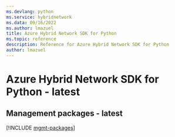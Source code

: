 ```yaml
---
ms.devlang: python
ms.service: hybridnetwork
ms.data: 09/16/2022
ms.author: lmazuel
title: Azure Hybrid Network SDK for Python
ms.topic: reference
description: Reference for Azure Hybrid Network SDK for Python
author: lmazuel
---
```

# Azure Hybrid Network SDK for Python - latest

## Management packages - latest
[!INCLUDE [mgmt-packages](hybrid-network-mgmt-index.md)]